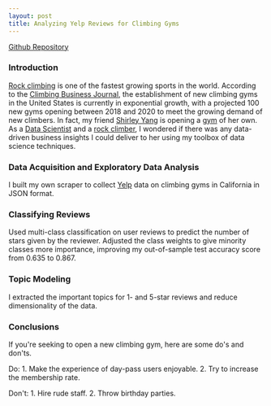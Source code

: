 ```yaml
---
layout: post
title: Analyzing Yelp Reviews for Climbing Gyms
---
```


[Github Repository](https://github.com/harrisonized/analyzing-yelp-reviews-for-climbing-gyms-nlp)

### **Introduction**

[Rock climbing](https://en.wikipedia.org/wiki/Rock_climbing) is one of the fastest growing sports in the world. According to the [Climbing Business Journal](https://www.climbingbusinessjournal.com/gyms-and-trends-2018/), the establishment of new climbing gyms in the United States is currently in exponential growth, with a projected 100 new gyms opening between 2018 and 2020 to meet the growing demand of new climbers. In fact, my friend [Shirley Yang](https://www.linkedin.com/in/shirley-yang-01a40a13/) is opening a [gym](https://www.agilityboulders.com/) of her own. As a [Data Scientist](https://www.linkedin.com/in/harrisonized) and a [rock climber](https://www.instagram.com/harrisonized/?hl=en), I wondered if there was any data-driven business insights I could deliver to her using my toolbox of data science techniques.

### **Data Acquisition and Exploratory Data Analysis**

I built my own scraper to collect [Yelp](https://www.yelp.com/) data on climbing gyms in California in JSON format. 

### **Classifying Reviews**

Used multi-class classification on user reviews to predict the number of stars given by the reviewer. Adjusted the class weights to give minority classes more importance, improving my out-of-sample test accuracy score from 0.635 to 0.867.

### **Topic Modeling**

I extracted the important topics for 1- and 5-star reviews and reduce dimensionality of the data.

### **Conclusions**

If you're seeking to open a new climbing gym, here are some do's and don'ts.

Do: 1. Make the experience of day-pass users enjoyable. 2. Try to increase the membership rate.

Don't: 1. Hire rude staff. 2. Throw birthday parties.